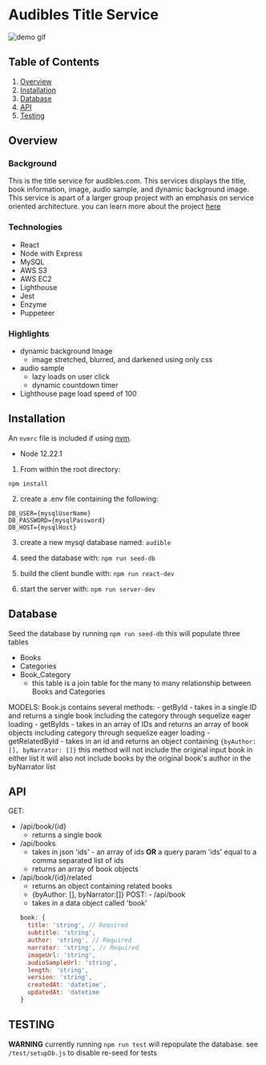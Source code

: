 # Audibles Title Service

![demo gif](https://github.com/huang-pei-mei/title-service/blob/master/gifs/TitleBarGif.gif)

## Table of Contents

1. [Overview](#overview)
2. [Installation](#installation)
3. [Database](#database)
4. [API](#api)
5. [Testing](#testing)

## Overview

### Background
This is the title service for audibles.com. This services displays the title, book information, image, audio sample, and dynamic background image.
This service is apart of a larger group project with an emphasis on service oriented architecture.
you can learn more about the project [here](https://github.com/huang-pei-mei/CM-proxy)

### Technologies
- React
- Node with Express
- MySQL
- AWS S3
- AWS EC2
- Lighthouse
- Jest
- Enzyme
- Puppeteer

### Highlights
- dynamic background Image
  * image stretched, blurred, and darkened using only css
- audio sample
  * lazy loads on user click
  * dynamic countdown timer
- Lighthouse page load speed of 100

## Installation

An `nvmrc` file is included if using [nvm](https://github.com/creationix/nvm).

- Node 12.22.1

1. From within the root directory:

`npm install`

2. create a .env file containing the following:
```
DB_USER={mysqlUserName}
DB_PASSWORD={mysqlPassword}
DB_HOST={mysqlHost}
```

3. create a new mysql database named:
`audible`

4. seed the database with:
`npm run seed-db`

5. build the client bundle with:
`npm run react-dev`

6. start the server with:
`npm run server-dev`

## Database
  Seed the database by running
   `npm run seed-db`
  this will populate three tables

  - Books
  - Categories
  - Book_Category
     * this table is a join table for the many to many relationship between Books and Categories

  MODELS:
   Book.js contains several methods:
     - getById - takes in a single ID and returns a single book including the category through sequelize eager loading
     - getByIds - takes in an array of IDs and returns an array of book objects including category through sequelize eager loading
     - getRelatedById - takes in an id and returns an object containing
     `{byAuthor: [], byNarrator: []}`
     this method will not include the original input book in either list
     it will also not include books by the original book's author in the byNarrator list

## API
  GET:
   - /api/book/{id}
       * returns a single book
   - /api/books
       * takes in json 'ids' - an array of ids **OR** a query param 'ids' equal to a comma separated list of ids
       * returns an array of book objects
   - /api/book/{id}/related
       * returns an object containing related books
       * {byAuthor: [], byNarrator:[]}
  POST:
    - /api/book
        * takes in a data object called 'book'
      ```javascript
      book: {
        title: 'string', // Required
        subtitle: 'string',
        author: 'string', // Required
        narrator: 'string', // Required
        imageUrl: 'string',
        audioSampleUrl: 'string',
        length: 'string',
        version: 'string',
        createdAt: 'datetime',
        updatedAt: 'datetime
      }
      ```

## TESTING

**WARNING** currently running `npm run test` will repopulate the database.
see `/test/setupDb.js` to disable re-seed for tests